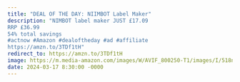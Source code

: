 ```yaml
---
title: "DEAL OF THE DAY: NIIMBOT Label Maker"
description: "NIMBOT label maker JUST £17.09
RRP £36.99
54% total savings
#actnow #Amazon #dealoftheday #ad #affiliate
https://amzn.to/3TDf1tH"
redirect_to: https://amzn.to/3TDf1tH
image: https://m.media-amazon.com/images/W/AVIF_800250-T1/images/I/518nrAKAikL._AC_UF1000,1000_QL80_FMwebp_.jpg
date: 2024-03-17 8:30:00 -0000
---
```

